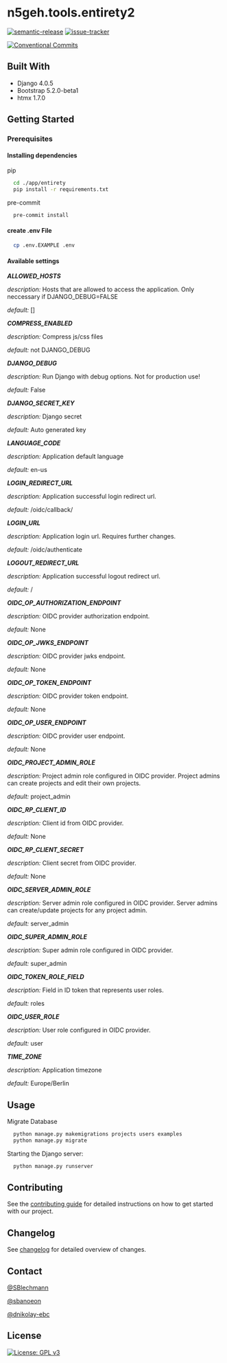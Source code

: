 # n5geh.tools.entirety2

[![semantic-release](https://github.com/N5GEH/n5geh.tools.entirety2/actions/workflows/semantic-release.yml/badge.svg)](https://github.com/N5GEH/n5geh.tools.entirety2/actions/workflows/semantic-release.yml)
[![issue-tracker](https://github.com/N5GEH/n5geh.tools.entirety2/actions/workflows/issue-tracker.yml/badge.svg)](https://github.com/N5GEH/n5geh.tools.entirety2/actions/workflows/issue-tracker.yml)

[![Conventional Commits](https://img.shields.io/badge/Conventional%20Commits-1.0.0-yellow.svg)](https://conventionalcommits.org)

## Built With

- Django 4.0.5
- Bootstrap 5.2.0-beta1
- htmx 1.7.0

## Getting Started

### Prerequisites

#### Installing dependencies

pip

```bash
  cd ./app/entirety
  pip install -r requirements.txt
```

pre-commit

```bash
  pre-commit install
```

#### create .env File

```bash
  cp .env.EXAMPLE .env
```

#### Available settings

***ALLOWED_HOSTS***

*description:* Hosts that are allowed to access the application.
Only neccessary if DJANGO_DEBUG=FALSE

*default:* []

***COMPRESS_ENABLED***

*description:* Compress js/css files

*default:* not DJANGO_DEBUG

***DJANGO_DEBUG***

*description:* Run Django with debug options. Not for production use!

*default:* False

***DJANGO_SECRET_KEY***

*description:* Django secret

*default:* Auto generated key

***LANGUAGE_CODE***

*description:* Application default language

*default:* en-us

***LOGIN_REDIRECT_URL***

*description:* Application successful login redirect url.

*default:* /oidc/callback/

***LOGIN_URL***

*description:* Application login url. Requires further changes.

*default:* /oidc/authenticate

***LOGOUT_REDIRECT_URL***

*description:* Application successful logout redirect url.

*default:* /

***OIDC_OP_AUTHORIZATION_ENDPOINT***

*description:* OIDC provider authorization endpoint.

*default:* None

***OIDC_OP_JWKS_ENDPOINT***

*description:* OIDC provider jwks endpoint.

*default:* None

***OIDC_OP_TOKEN_ENDPOINT***

*description:* OIDC provider token endpoint.

*default:* None

***OIDC_OP_USER_ENDPOINT***

*description:* OIDC provider user endpoint.

*default:* None

***OIDC_PROJECT_ADMIN_ROLE***

*description:* Project admin role configured in OIDC provider.
Project admins can create projects and edit their own projects.

*default:* project_admin

***OIDC_RP_CLIENT_ID***

*description:* Client id from OIDC provider.

*default:* None

***OIDC_RP_CLIENT_SECRET***

*description:* Client secret from OIDC provider.

*default:* None

***OIDC_SERVER_ADMIN_ROLE***

*description:* Server admin role configured in OIDC provider.
Server admins can create/update projects for any project admin.

*default:* server_admin

***OIDC_SUPER_ADMIN_ROLE***

*description:* Super admin role configured in OIDC provider.

*default:* super_admin

***OIDC_TOKEN_ROLE_FIELD***

*description:* Field in ID token that represents user roles.

*default:* roles

***OIDC_USER_ROLE***

*description:* User role configured in OIDC provider.

*default:* user

***TIME_ZONE***

*description:* Application timezone

*default:* Europe/Berlin

## Usage

Migrate Database

```bash
  python manage.py makemigrations projects users examples
  python manage.py migrate
```

Starting the Django server:

```bash
  python manage.py runserver
```

## Contributing

See the [contributing guide](./docs/CONTRIBUTING.md) for detailed instructions on how to get started with our project.

## Changelog

See [changelog](./docs/CHANGELOG.md) for detailed overview of changes.

## Contact

[@SBlechmann](https://github.com/SBlechmann)

[@sbanoeon](https://github.com/sbanoeon)

[@dnikolay-ebc](https://github.com/dnikolay-ebc)

## License

[![License: GPL v3](https://img.shields.io/badge/License-GPLv3-blue.svg)](LICENSE)
